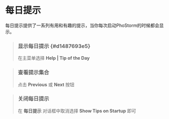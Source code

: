 # 每日提示

每日提示提供了一系列有用和有趣的提示，当你每次启动PhoStorm的时候都会显示。

> ### 显示每日提示 {#d1487693e5}
>
> 在主菜单选择 **Help \| Tip of the Day**

> ### **查看提示集合**
>
> 点击 **Previous** 或 **Next** 按钮

> ### 关闭每日提示
>
> 在 **每日提示** 对话框中取消选择 **Show Tips on Startup** 即可

